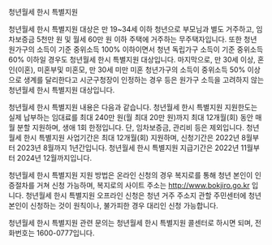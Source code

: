 청년월세 한시 특별지원

청년월세 한시 특별지원 대상은 만 19~34세 이하 청년으로 부모님과 별도 거주하고, 임차보증금 5천만 원 및 월세 60만 원 이하 주택에 거주하는 무주택자입니다. 또한 청년 원가구의 소득이 기준 중위소득 100% 이하이면서 청년 독립가구 소득이 기준 중위소득 60% 이하일 경우도 청년월세 한시 특별지원 대상입니다. 마지막으로, 만 30세 이상, 혼인(이혼), 미혼부및 미혼모, 만 30세 미만 미혼 청년가구의 소득이 중위소득 50% 이상으로 생계를 달리한다고 시군구청장이 인정하는 경우 등은 원가구 소득을 고려하지 않는 청년월세 한시 특별지원 대상입니다.

청년월세 한시 특별지원 내용은 다음과 같습니다.
청년월세 한시 특별지원 지원한도는 실제 납부하는 임대료를 최대 240만 원(월 최대 20만 원)까지 최대 12개월(회) 동안 매월 분할 지원하며, 생애 1회 한정입니다. 단, 임차보증금, 관리비 등은 제외입니다.
청년월세 한시 특별지원 사업기간은 최대 12개월(회) 지원하며, 신청기간은 2022년 8월부터 2023년 8월까지 1년간입니다.
청년월세 한시 특별지원 지급기간은 2022년 11월부터 2024년 12월까지입니다.

청년월세 한시 특별지원 지원 방법은 온라인 신청의 경우 복지로를 통해 청년 본인이 인증절차를 거쳐 신청 가능하며, 복지로의 사이트 주소는 http://www.bokjiro.go.kr 입니다. 청년월세 한시 특별지원 오프라인 신청은 청년 거주 주소지 관할 주민센터에 청년 본인이 신청하는 것이 원칙이나, 불가피한 경우 대리인 신청 가능합니다.

청년월세 한시 특별지원 관련 문의는 청년월세 한시 특별지원 콜센터로 하시면 되며, 전화번호는 1600-0777입니다.